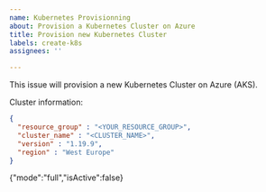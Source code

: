 ```yaml
---
name: Kubernetes Provisionning
about: Provision a Kubernetes Cluster on Azure
title: Provision new Kubernetes Cluster
labels: create-k8s
assignees: ''

---
```


This issue will provision a new Kubernetes Cluster on Azure (AKS).

Cluster information:

```json
{
  "resource_group" : "<YOUR_RESOURCE_GROUP>",
  "cluster_name" : "<CLUSTER_NAME>",
  "version" : "1.19.9",
  "region" : "West Europe"
}
```
{"mode":"full","isActive":false}